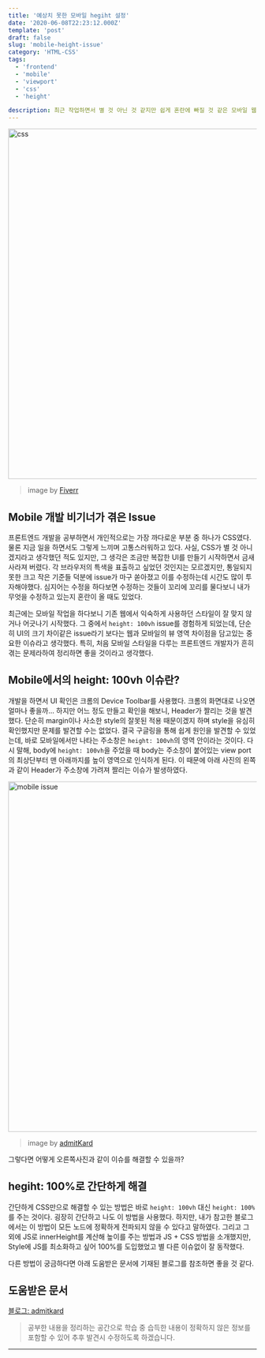 ```yaml
---
title: '예상치 못한 모바일 hegiht 설정'
date: '2020-06-08T22:23:12.000Z'
template: 'post'
draft: false
slug: 'mobile-height-issue'
category: 'HTML-CSS'
tags:
  - 'frontend'
  - 'mobile'
  - 'viewport'
  - 'css'
  - 'height'

description: 최근 작업하면서 별 것 아닌 것 같지만 쉽게 혼란에 빠질 것 같은 모바일 웹뷰에서의 CSS 이슈를 공유하려한다.
---
```


<img width="710" alt="css" src="https://fiverr-res.cloudinary.com/images/q_auto,f_auto/gigs/117415455/original/ed070a7476304c9ea16e07722889a8633bf92f8c/fix-css-issues-in-your-website.jpg">

> image by [Fiverr](https://fiverr-res.cloudinary.com/images/q_auto,f_auto/gigs/117415455/original/ed070a7476304c9ea16e07722889a8633bf92f8c/fix-css-issues-in-your-website.jpg)

## Mobile 개발 비기너가 겪은 Issue

프론트엔드 개발을 공부하면서 개인적으로는 가장 까다로운 부분 중 하나가 CSS였다. 물론 지금 일을 하면서도 그렇게 느끼며 고통스러워하고 있다. 사실, CSS가 별 것 아니겠지라고 생각했던 적도 있지만, 그 생각은 조금만 복잡한 UI를 만들기 시작하면서 금새 사라져 버렸다. 각 브라우저의 특색을 표출하고 싶었던 것인지는 모르겠지만, 통일되지 못한 크고 작은 기준들 덕분에 issue가 마구 쏟아졌고 이를 수정하는데 시간도 많이 투자해야했다. 심지어는 수정을 하다보면 수정하는 것들이 꼬리에 꼬리를 물다보니 내가 무엇을 수정하고 있는지 혼란이 올 때도 있었다. 

최근에는 모바일 작업을 하다보니 기존 웹에서 익숙하게 사용하던 스타일이 잘 맞지 않거나 어긋나기 시작했다. 그 중에서 `height: 100vh` issue를 경험하게 되었는데, 단순히 UI의 크기 차이같은 issue라기 보다는 웹과 모바일의 뷰 영역 차이점을 담고있는 중요한 이슈라고 생각했다. 특히, 처음 모바일 스타일을 다루는 프론트엔드 개발자가 흔히 겪는 문제라하여 정리하면 좋을 것이라고 생각했다. 

## Mobile에서의 height: 100vh 이슈란?

개발을 하면서 UI 확인은 크롬의 Device Toolbar를 사용했다. 크롬의 화면대로 나오면 얼마나 좋을까... 하지만 어느 정도 만들고 확인을 해보니, Header가 짤리는 것을 발견했다. 단순히 margin이나 사소한 style의 잘못된 적용 때문이겠지 하며 style을 유심히 확인했지만 문제를 발견할 수는 없었다. 결국 구글링을 통해 쉽게 원인을 발견할 수 있었는데, 바로 모바일에서만 나타는 주소창은 `height: 100vh`의 영역 안이라는 것이다. 다시 말해, body에 `height: 100vh`을 주었을 때 body는 주소창이 붙어있는 view port의 최상단부터 맨 아래까지를 높이 영역으로 인식하게 된다. 이 때문에 아래 사진의 왼쪽과 같이 Header가 주소창에 가려져 짤리는 이슈가 발생하였다.

<img width="710" alt="mobile issue" src="https://res.cloudinary.com/practicaldev/image/fetch/s--Bp92gsta--/c_limit%2Cf_auto%2Cfl_progressive%2Cq_auto%2Cw_880/https://i.imgur.com/ye8aGeo.png">

> image by [admitKard](https://dev.to/admitkard/mobile-issue-with-100vh-height-100-100vh-3-solutions-3nae)


그렇다면 어떻게 오른쪽사진과 같이 이슈를 해결할 수 있을까?

## hegiht: 100%로 간단하게 해결

간단하게 CSS만으로 해결할 수 있는 방법은 바로 `height: 100vh` 대신 `height: 100%`를 주는 것이다. 굉장히 간단하고 나도 이 방법을 사용했다. 하지만, 내가 참고한 블로그에서는 이 방법이 모든 노드에 정확하게 전파되지 않을 수 있다고 말하였다. 그리고 그 외에 JS로 innerHeight를 계산해 높이를 주는 방법과 JS + CSS 방법을 소개했지만, Style에 JS를 최소화하고 싶어 100%를 도입했었고 별 다른 이슈없이 잘 동작했다. 

다른 방법이 궁금하다면 아래 도움받은 문서에 기재된 블로그를 참조하면 좋을 것 같다.


## 도움받은 문서

[블로그: admitkard](https://dev.to/admitkard/mobile-issue-with-100vh-height-100-100vh-3-solutions-3naemotivation)<br>


> 공부한 내용을 정리하는 공간으로 학습 중 습득한 내용이 정확하지 않은 정보를 포함할 수 있어 추후 발견시 수정하도록 하겠습니다.

---
